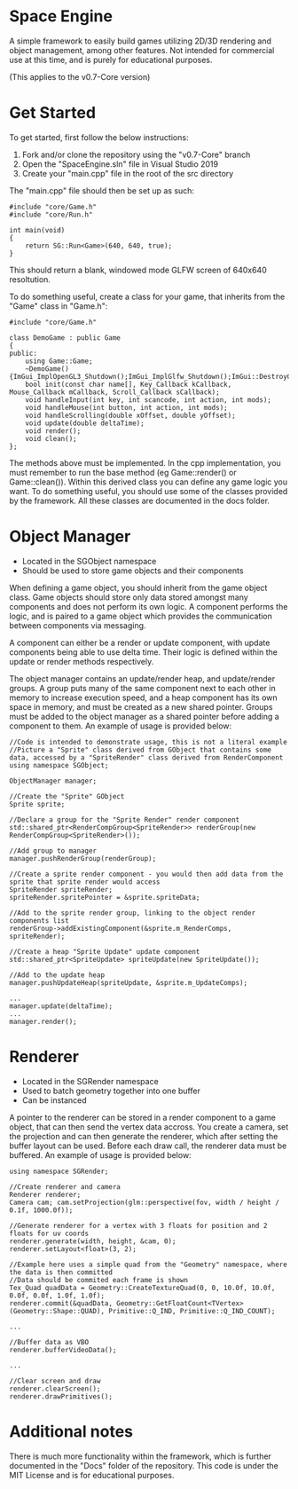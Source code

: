 # Space Engine

A simple framework to easily build games utilizing 2D/3D rendering and object management, among other features.
Not intended for commercial use at this time, and is purely for educational purposes.

(This applies to the v0.7-Core version)

# Get Started

To get started, first follow the below instructions:

1. Fork and/or clone the repository using the "v0.7-Core" branch
2. Open the "SpaceEngine.sln" file in Visual Studio 2019
3. Create your "main.cpp" file in the root of the src directory

The "main.cpp" file should then be set up as such:

```
#include "core/Game.h"
#include "core/Run.h"

int main(void)
{   
	return SG::Run<Game>(640, 640, true);
}
```

This should return a blank, windowed mode GLFW screen of 640x640 resoltution.

To do something useful, create a class for your game, that inherits from the "Game" class in "Game.h":

```
#include "core/Game.h"

class DemoGame : public Game
{
public:
	using Game::Game;
	~DemoGame() {ImGui_ImplOpenGL3_Shutdown();ImGui_ImplGlfw_Shutdown();ImGui::DestroyContext();}
	bool init(const char name[], Key_Callback kCallback, Mouse_Callback mCallback, Scroll_Callback sCallback);
	void handleInput(int key, int scancode, int action, int mods);
	void handleMouse(int button, int action, int mods);
	void handleScrolling(double xOffset, double yOffset);
	void update(double deltaTime);
	void render();
	void clean();
};
```

The methods above must be implemented. In the cpp implementation, you must remember to run the base method (eg Game::render() or Game::clean()).
Within this derived class you can define any game logic you want. To do something useful, you should use some of the classes provided by the framework. All these classes are documented in the docs folder.

# Object Manager

- Located in the SGObject namespace
- Should be used to store game objects and their components

When defining a game object, you should inherit from the game object class. Game objects should store only data stored amongst many components and does not perform its own logic. A component performs the logic, and is paired to a game object which provides the communication between components via messaging. 

A component can either be a render or update component, with update components being able to use delta time. Their logic is defined within the update or render methods respectively.

The object manager contains an update/render heap, and update/render groups. A group puts many of the same component next to each other in memory to increase execution speed, and a heap component has its own space in memory, and must be created as a new shared pointer. Groups must be added to the object manager as a shared pointer before adding a component to them. An example of usage is provided below:

```
//Code is intended to demonstrate usage, this is not a literal example
//Picture a "Sprite" class derived from GObject that contains some data, accessed by a "SpriteRender" class derived from RenderComponent
using namespace SGObject;

ObjectManager manager;

//Create the "Sprite" GObject
Sprite sprite;
	
//Declare a group for the "Sprite Render" render component
std::shared_ptr<RenderCompGroup<SpriteRender>> renderGroup(new RenderCompGroup<SpriteRender>());

//Add group to manager
manager.pushRenderGroup(renderGroup);

//Create a sprite render component - you would then add data from the sprite that sprite render would access
SpriteRender spriteRender;
spriteRender.spritePointer = &sprite.spriteData;

//Add to the sprite render group, linking to the object render components list
renderGroup->addExistingComponent(&sprite.m_RenderComps, spriteRender);

//Create a heap "Sprite Update" update component
std::shared_ptr<SpriteUpdate> spriteUpdate(new SpriteUpdate());

//Add to the update heap
manager.pushUpdateHeap(spriteUpdate, &sprite.m_UpdateComps);

...
manager.update(deltaTime);
...
manager.render();
```

# Renderer

- Located in the SGRender namespace
- Used to batch geometry together into one buffer
- Can be instanced

A pointer to the renderer can be stored in a render component to a game object, that can then send the vertex data accross. You create a camera, set the projection and can then generate the renderer, which after setting the buffer layout can be used. Before each draw call, the renderer data must be buffered. An example of usage is provided below:

```
using namespace SGRender;
	
//Create renderer and camera
Renderer renderer;
Camera cam; cam.setProjection(glm::perspective(fov, width / height / 0.1f, 1000.0f));
	
//Generate renderer for a vertex with 3 floats for position and 2 floats for uv coords
renderer.generate(width, height, &cam, 0);
renderer.setLayout<float>(3, 2);
	
//Example here uses a simple quad from the "Geometry" namespace, where the data is then committed
//Data should be commited each frame is shown
Tex_Quad quadData = Geometry::CreateTextureQuad(0, 0, 10.0f, 10.0f, 0.0f, 0.0f, 1.0f, 1.0f);
renderer.commit(&quadData, Geometry::GetFloatCount<TVertex>(Geometry::Shape::QUAD), Primitive::Q_IND, Primitive::Q_IND_COUNT);

...

//Buffer data as VBO
renderer.bufferVideoData();

...
	
//Clear screen and draw
renderer.clearScreen();
renderer.drawPrimitives();
```

# Additional notes

There is much more functionality within the framework, which is further documented in the "Docs" folder of the repository. This code is under the MIT License and is for educational purposes.
